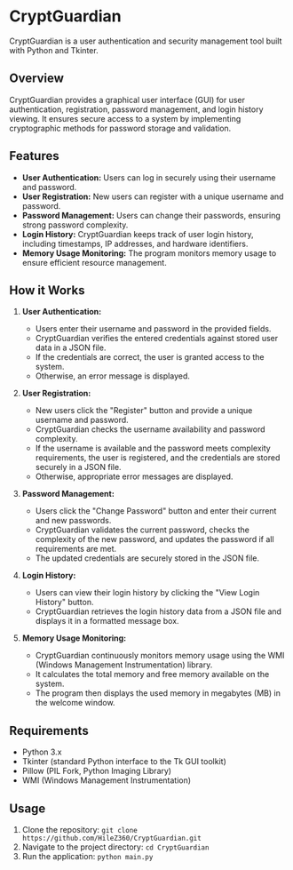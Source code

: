 # CryptGuardian

CryptGuardian is a user authentication and security management tool built with Python and Tkinter.

## Overview

CryptGuardian provides a graphical user interface (GUI) for user authentication, registration, password management, and login history viewing. It ensures secure access to a system by implementing cryptographic methods for password storage and validation.

## Features

- **User Authentication:** Users can log in securely using their username and password.
- **User Registration:** New users can register with a unique username and password.
- **Password Management:** Users can change their passwords, ensuring strong password complexity.
- **Login History:** CryptGuardian keeps track of user login history, including timestamps, IP addresses, and hardware identifiers.
- **Memory Usage Monitoring:** The program monitors memory usage to ensure efficient resource management.

## How it Works

1. **User Authentication:**
   - Users enter their username and password in the provided fields.
   - CryptGuardian verifies the entered credentials against stored user data in a JSON file.
   - If the credentials are correct, the user is granted access to the system.
   - Otherwise, an error message is displayed.

2. **User Registration:**
   - New users click the "Register" button and provide a unique username and password.
   - CryptGuardian checks the username availability and password complexity.
   - If the username is available and the password meets complexity requirements, the user is registered, and the credentials are stored securely in a JSON file.
   - Otherwise, appropriate error messages are displayed.

3. **Password Management:**
   - Users click the "Change Password" button and enter their current and new passwords.
   - CryptGuardian validates the current password, checks the complexity of the new password, and updates the password if all requirements are met.
   - The updated credentials are securely stored in the JSON file.

4. **Login History:**
   - Users can view their login history by clicking the "View Login History" button.
   - CryptGuardian retrieves the login history data from a JSON file and displays it in a formatted message box.

5. **Memory Usage Monitoring:**
   - CryptGuardian continuously monitors memory usage using the WMI (Windows Management Instrumentation) library.
   - It calculates the total memory and free memory available on the system.
   - The program then displays the used memory in megabytes (MB) in the welcome window.

## Requirements

- Python 3.x
- Tkinter (standard Python interface to the Tk GUI toolkit)
- Pillow (PIL Fork, Python Imaging Library)
- WMI (Windows Management Instrumentation)

## Usage

1. Clone the repository: `git clone https://github.com/HileZ360/CryptGuardian.git`
2. Navigate to the project directory: `cd CryptGuardian`
3. Run the application: `python main.py`
